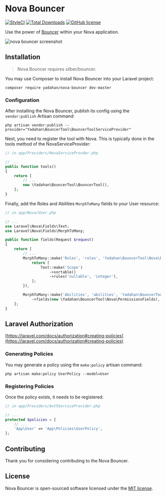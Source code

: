 # Nova Bouncer

[![StyleCI](https://styleci.io/repos/152144400/shield?branch=master&style=flat)](https://styleci.io/repos/152144400)
[![Total Downloads](https://poser.pugx.org/yadahan/nova-bouncer/downloads?format=flat)](https://packagist.org/packages/yadahan/nova-bouncer)
[![GitHub license](https://img.shields.io/badge/license-MIT-blue.svg?style=flat)](https://raw.githubusercontent.com/yadahan/nova-bouncer/master/LICENSE)

Use the power of [Bouncer](https://github.com/JosephSilber/bouncer) within your Nova application.

![nova bouncer screenshot](https://raw.githubusercontent.com/yadahan/nova-bouncer/master/screenshot.png)

## Installation

> Nova Bouncer requires silber/bouncer.

You may use Composer to install Nova Bouncer into your Laravel project:

    composer require yadahan/nova-bouncer dev-master

### Configuration

After installing the Nova Bouncer, publish its config using the `vendor:publish` Artisan command:

    php artisan vendor:publish --provider="Yadahan\BouncerTool\BouncerToolServiceProvider"

Next, you need to register the tool with Nova. This is typically done in the tools method of the NovaServiceProvider:

```php
// in app/Providers/NovaServiceProvder.php

// ...
public function tools()
{
    return [
        // ...
        new \Yadahan\BouncerTool\BouncerTool(),
    ];
}
```

Finally, add the Roles and Abilities `MorphToMany` fields to your User resource:

```php
// in app/Nova/User.php

// ...
use Laravel\Nova\Fields\Text;
use Laravel\Nova\Fields\MorphToMany;

public function fields(Request $request)
{
    return [
        // ...
        MorphToMany::make('Roles', 'roles', 'Yadahan\BouncerTool\Nova\Role')->fields(function () {
            return [
                Text::make('Scope')
                    ->sortable()
                    ->rules('nullable', 'integer'),
            ];
        }),

        MorphToMany::make('Abilities', 'abilities', 'Yadahan\BouncerTool\Nova\Ability')
            ->fields(new \Yadahan\BouncerTool\Nova\PermissionsFields),
    ];
}
```

## Laravel Authorization

[https://laravel.com/docs/authorization#creating-policies](https://laravel.com/docs/authorization#creating-policies)

### Generating Policies

You may generate a policy using the `make:policy` artisan command:

    php artisan make:policy UserPolicy --model=User

### Registering Policies

Once the policy exists, it needs to be registered:

```php
// in app/Providers/AuthServiceProvider.php

// ...
protected $policies = [
    // ...
    'App\User' => 'App\Policies\UserPolicy',
];
```

## Contributing

Thank you for considering contributing to the Nova Bouncer.

## License

Nova Bouncer is open-sourced software licensed under the [MIT license](http://opensource.org/licenses/MIT).
